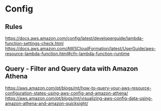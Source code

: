 # Config

## Rules

https://docs.aws.amazon.com/config/latest/developerguide/lambda-function-settings-check.html
https://docs.aws.amazon.com/AWSCloudFormation/latest/UserGuide/aws-resource-lambda-function.html#cfn-lambda-function-runtime

## Query - Filter and Query data with Amazon Athena

https://aws.amazon.com/pt/blogs/mt/how-to-query-your-aws-resource-configuration-states-using-aws-config-and-amazon-athena/
https://aws.amazon.com/pt/blogs/mt/visualizing-aws-config-data-using-amazon-athena-and-amazon-quicksight/



